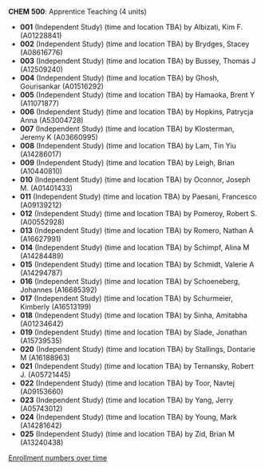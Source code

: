 **CHEM 500**: Apprentice Teaching (4 units)

- **001** (Independent Study) (time and location TBA) by Albizati, Kim F. (A01228841)
- **002** (Independent Study) (time and location TBA) by Brydges, Stacey (A08616776)
- **003** (Independent Study) (time and location TBA) by Bussey, Thomas J (A12509240)
- **004** (Independent Study) (time and location TBA) by Ghosh, Gourisankar (A01516292)
- **005** (Independent Study) (time and location TBA) by Hamaoka, Brent Y (A11071877)
- **006** (Independent Study) (time and location TBA) by Hopkins, Patrycja Anna (A53004728)
- **007** (Independent Study) (time and location TBA) by Klosterman, Jeremy K (A03660995)
- **008** (Independent Study) (time and location TBA) by Lam, Tin Yiu (A14286017)
- **009** (Independent Study) (time and location TBA) by Leigh, Brian (A10440810)
- **010** (Independent Study) (time and location TBA) by Oconnor, Joseph M. (A01401433)
- **011** (Independent Study) (time and location TBA) by Paesani, Francesco (A09139212)
- **012** (Independent Study) (time and location TBA) by Pomeroy, Robert S. (A00552928)
- **013** (Independent Study) (time and location TBA) by Romero, Nathan A (A16627991)
- **014** (Independent Study) (time and location TBA) by Schimpf, Alina M (A14284489)
- **015** (Independent Study) (time and location TBA) by Schmidt, Valerie A (A14294787)
- **016** (Independent Study) (time and location TBA) by Schoeneberg, Johannes (A16685392)
- **017** (Independent Study) (time and location TBA) by Schurmeier, Kimberly (A16513199)
- **018** (Independent Study) (time and location TBA) by Sinha, Amitabha (A01234642)
- **019** (Independent Study) (time and location TBA) by Slade, Jonathan (A15739535)
- **020** (Independent Study) (time and location TBA) by Stallings, Dontarie M (A16188963)
- **021** (Independent Study) (time and location TBA) by Ternansky, Robert J. (A05721445)
- **022** (Independent Study) (time and location TBA) by Toor, Navtej (A09153660)
- **023** (Independent Study) (time and location TBA) by Yang, Jerry (A05743012)
- **024** (Independent Study) (time and location TBA) by Young, Mark (A14281642)
- **025** (Independent Study) (time and location TBA) by Zid, Brian M (A13240438)

[Enrollment numbers over time](./CHEM500.tsv)
